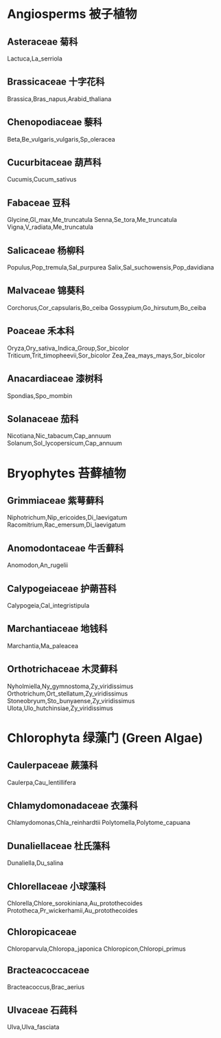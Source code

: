 # Angiosperms 被子植物
## Asteraceae 菊科
Lactuca,La_serriola
## Brassicaceae 十字花科
Brassica,Bras_napus,Arabid_thaliana
## Chenopodiaceae 藜科
Beta,Be_vulgaris_vulgaris,Sp_oleracea
## Cucurbitaceae 葫芦科
Cucumis,Cucum_sativus
## Fabaceae 豆科
Glycine,Gl_max,Me_truncatula
Senna,Se_tora,Me_truncatula
Vigna,V_radiata,Me_truncatula
## Salicaceae 杨柳科
Populus,Pop_tremula,Sal_purpurea
Salix,Sal_suchowensis,Pop_davidiana
## Malvaceae 锦葵科
Corchorus,Cor_capsularis,Bo_ceiba
Gossypium,Go_hirsutum,Bo_ceiba
## Poaceae 禾本科
Oryza,Ory_sativa_Indica_Group,Sor_bicolor
Triticum,Trit_timopheevii,Sor_bicolor
Zea,Zea_mays_mays,Sor_bicolor
## Anacardiaceae 漆树科
Spondias,Spo_mombin
## Solanaceae 茄科
Nicotiana,Nic_tabacum,Cap_annuum
Solanum,Sol_lycopersicum,Cap_annuum

# Bryophytes 苔藓植物
## Grimmiaceae 紫萼藓科
Niphotrichum,Nip_ericoides,Di_laevigatum
Racomitrium,Rac_emersum,Di_laevigatum
## Anomodontaceae 牛舌藓科
Anomodon,An_rugelii
## Calypogeiaceae 护蒴苔科
Calypogeia,Cal_integristipula
## Marchantiaceae 地钱科
Marchantia,Ma_paleacea
## Orthotrichaceae 木灵藓科
Nyholmiella,Ny_gymnostoma,Zy_viridissimus
Orthotrichum,Ort_stellatum,Zy_viridissimus
Stoneobryum,Sto_bunyaense,Zy_viridissimus
Ulota,Ulo_hutchinsiae,Zy_viridissimus

# Chlorophyta 绿藻门 (Green Algae)
## Caulerpaceae 蕨藻科
Caulerpa,Cau_lentillifera
## Chlamydomonadaceae 衣藻科
Chlamydomonas,Chla_reinhardtii
Polytomella,Polytome_capuana
## Dunaliellaceae 杜氏藻科
Dunaliella,Du_salina
## Chlorellaceae 小球藻科
Chlorella,Chlore_sorokiniana,Au_protothecoides
Prototheca,Pr_wickerhamii,Au_protothecoides
## Chloropicaceae
Chloroparvula,Chloropa_japonica
Chloropicon,Chloropi_primus
## Bracteacoccaceae
Bracteacoccus,Brac_aerius
## Ulvaceae 石莼科
Ulva,Ulva_fasciata
